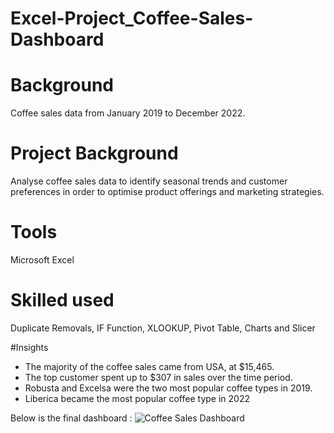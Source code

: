 # Excel-Project_Coffee-Sales-Dashboard

# Background
Coffee sales data from January 2019 to December 2022.

# Project Background
Analyse coffee sales data to identify seasonal trends and customer preferences in order to optimise product offerings and marketing strategies.

# Tools
Microsoft Excel 

# Skilled used
Duplicate Removals, IF Function, XLOOKUP, Pivot Table, Charts and Slicer

#Insights

- The majority of the coffee sales came from USA, at $15,465.
- The top customer spent up to $307 in sales over the time period.
- Robusta and Excelsa were the two most popular coffee types in 2019.
- Liberica became the most popular coffee type in 2022

Below is the final dashboard :
![Coffee Sales Dashboard](https://github.com/widyaangely/Excel-Project_Coffee-Sales-Dashboard/assets/149513267/a5c52bdf-bae0-4dc8-9601-07fc59c3e49f)

